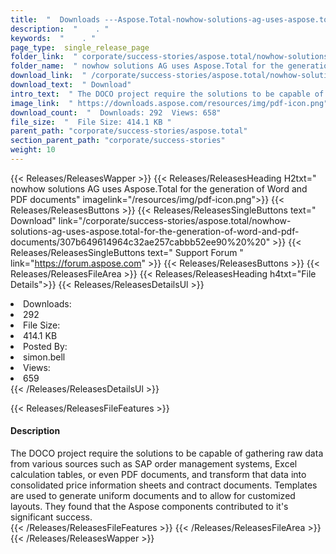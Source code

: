 ```yaml
---
title:  "  Downloads ---Aspose.Total-nowhow-solutions-ag-uses-aspose.total-for-the-generation-of-word-and-pdf-documents . " 
description:  "    . " 
keywords:  "    . " 
page_type:  single_release_page
folder_link:  " corporate/success-stories/aspose.total/nowhow-solutions-ag-uses-aspose.total-for-the-generation-of-word-and-pdf-documents/"
folder_name:  " nowhow solutions AG uses Aspose.Total for the generation of Word and PDF documents"
download_link:  " /corporate/success-stories/aspose.total/nowhow-solutions-ag-uses-aspose.total-for-the-generation-of-word-and-pdf-documents/307b649614964c32ae257cabbb52ee90"
download_text:  " Download"
intro_text:  " The DOCO project require the solutions to be capable of gathering raw data from ..."
image_link:  " https://downloads.aspose.com/resources/img/pdf-icon.png"
download_count:  "  Downloads: 292  Views: 658"
file_size:  "  File Size: 414.1 KB "
parent_path: "corporate/success-stories/aspose.total"
section_parent_path: "corporate/success-stories"
weight: 10 
---
```


{{< Releases/ReleasesWapper >}}
  {{< Releases/ReleasesHeading H2txt=" nowhow solutions AG uses Aspose.Total for the generation of Word and PDF documents" imagelink="/resources/img/pdf-icon.png">}}
  {{< Releases/ReleasesButtons >}}
    {{< Releases/ReleasesSingleButtons text=" Download" link="/corporate/success-stories/aspose.total/nowhow-solutions-ag-uses-aspose.total-for-the-generation-of-word-and-pdf-documents/307b649614964c32ae257cabbb52ee90%20%20" >}}
    {{< Releases/ReleasesSingleButtons text=" Support Forum " link="https://forum.aspose.com" >}}
  {{< Releases/ReleasesButtons >}}
  {{< Releases/ReleasesFileArea >}}
    {{< Releases/ReleasesHeading h4txt="File Details">}}
    {{< Releases/ReleasesDetailsUl >}}
             <li>Downloads:</li><li>292</li><li>File Size:</li><li>414.1 KB</li><li>Posted By:</li><li>simon.bell</li><li>Views:</li><li>659</li>
    {{< /Releases/ReleasesDetailsUl >}}

  {{< Releases/ReleasesFileFeatures >}}
      <h4>Description</h4><div class="HTMLDescription">The DOCO project require the solutions to be capable of gathering raw data from various sources such as SAP order management systems, Excel calculation tables, or even PDF documents, and transform that data into consolidated price information sheets and contract documents. Templates are used to generate uniform documents and to allow for customized layouts. They found that the Aspose components contributed to it's significant success.</div>
  {{< /Releases/ReleasesFileFeatures >}}
 {{< /Releases/ReleasesFileArea >}}
{{< /Releases/ReleasesWapper >}}


